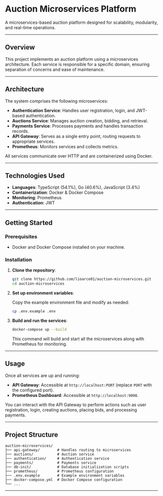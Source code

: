 # Auction Microservices Platform

A microservices-based auction platform designed for scalability, modularity, and real-time operations.

---

## Overview

This project implements an auction platform using a microservices architecture. Each service is responsible for a specific domain, ensuring separation of concerns and ease of maintenance.

---

## Architecture

The system comprises the following microservices:

* **Authentication Service**: Handles user registration, login, and JWT-based authentication.
* **Auctions Service**: Manages auction creation, bidding, and retrieval.
* **Payments Service**: Processes payments and handles transaction records.
* **API Gateway**: Serves as a single entry point, routing requests to appropriate services.
* **Prometheus**: Monitors services and collects metrics.

All services communicate over HTTP and are containerized using Docker.

---

## Technologies Used

* **Languages**: TypeScript (54.1%), Go (40.6%), JavaScript (3.4%)
* **Containerization**: Docker & Docker Compose
* **Monitoring**: Prometheus
* **Authentication**: JWT

---

## Getting Started

### Prerequisites

* Docker and Docker Compose installed on your machine.

### Installation

1. **Clone the repository**:

   ```bash
   git clone https://github.com/lioarce01/auction-microservices.git
   cd auction-microservices
   ```

2. **Set up environment variables**:

   Copy the example environment file and modify as needed:

   ```bash
   cp .env.example .env
   ```

3. **Build and run the services**:

   ```bash
   docker-compose up --build
   ```

   This command will build and start all the microservices along with Prometheus for monitoring.

---

## Usage

Once all services are up and running:

* **API Gateway**: Accessible at `http://localhost:PORT` (replace `PORT` with the configured port).
* **Prometheus Dashboard**: Accessible at `http://localhost:9090`.

You can interact with the API Gateway to perform actions such as user registration, login, creating auctions, placing bids, and processing payments.

---

## Project Structure

```
auction-microservices/
├── api-gateway/        # Handles routing to microservices
├── auctions/           # Auction service
├── authentication/     # Authentication service
├── payments/           # Payments service
├── db-init/            # Database initialization scripts
├── prometheus/         # Prometheus configuration
├── .env.example        # Example environment variables
├── docker-compose.yml  # Docker Compose configuration
└── ...
```

---
